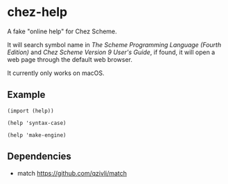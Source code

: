 # chez-help

A fake "online help" for Chez Scheme.

It will search symbol name in _The Scheme Programming Language (Fourth Edition)_ and _Chez Scheme Version 9 User's Guide_, if found, it will open a web page through the default web browser.

It currently only works on macOS.


## Example

```
(import (help))

(help 'syntax-case)

(help 'make-engine)
```


## Dependencies

* match https://github.com/qzivli/match

